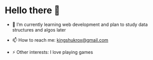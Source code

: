 # Hello there 👋

<!-- - 🔭 I’m currently working on -->
- 🌱 I’m currently learning web development and plan to study data structures and algos later
<!--- 👯 I’m looking to collaborate on ...-->
<!--- 🤔 I’m looking for help with ...-->
<!--- 💬 Ask me about ...-->
- 📫 How to reach me: kingshukrox@gmail.com
<!--- 😄 Pronouns: ...-->
- ⚡ Other interests: I love playing games

